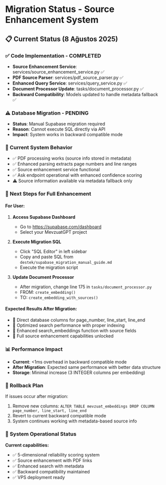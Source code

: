 # Migration Status - Source Enhancement System

## 📋 Current Status (8 Ağustos 2025)

### ✅ Code Implementation - COMPLETED
- **Source Enhancement Service**: services/source_enhancement_service.py ✅
- **PDF Source Parser**: services/pdf_source_parser.py ✅  
- **Enhanced Query Service**: services/query_service.py ✅
- **Document Processor Update**: tasks/document_processor.py ✅
- **Backward Compatibility**: Models updated to handle metadata fallback ✅

### ⚠️ Database Migration - PENDING
- **Status**: Manual Supabase migration required
- **Reason**: Cannot execute SQL directly via API
- **Impact**: System works in backward compatible mode

### 🔧 Current System Behavior
- ✅ PDF processing works (source info stored in metadata)
- ✅ Enhanced parsing extracts page numbers and line ranges
- ✅ Source enhancement service functional
- ✅ Ask endpoint operational with enhanced confidence scoring
- ⚠️ Source information available via metadata fallback only

### 🎯 Next Steps for Full Enhancement

#### For User:
1. **Access Supabase Dashboard**
   - Go to https://supabase.com/dashboard
   - Select your MevzuatGPT project
   
2. **Execute Migration SQL**  
   - Click "SQL Editor" in left sidebar
   - Copy and paste SQL from `destek/supabase_migration_manual_guide.md`
   - Execute the migration script
   
3. **Update Document Processor**
   - After migration, change line 175 in `tasks/document_processor.py`
   - FROM: `create_embedding()` 
   - TO: `create_embedding_with_sources()`

#### Expected Results After Migration:
- 🎯 Direct database columns for page_number, line_start, line_end
- 🎯 Optimized search performance with proper indexing
- 🎯 Enhanced search_embeddings function with source fields
- 🎯 Full source enhancement capabilities unlocked

### 📊 Performance Impact
- **Current**: <1ms overhead in backward compatible mode
- **After Migration**: Expected same performance with better data structure
- **Storage**: Minimal increase (3 INTEGER columns per embedding)

### 🔄 Rollback Plan
If issues occur after migration:
1. Remove new columns: `ALTER TABLE mevzuat_embeddings DROP COLUMN page_number, line_start, line_end`
2. Revert to current backward compatible mode
3. System continues working with metadata-based source info

### 🎉 System Operational Status
**Current capabilities:**
- ✅ 5-dimensional reliability scoring system
- ✅ Source enhancement with PDF links
- ✅ Enhanced search with metadata  
- ✅ Backward compatibility maintained
- ✅ VPS deployment ready